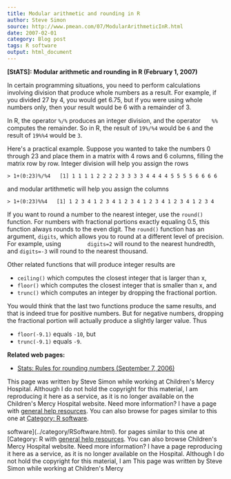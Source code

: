 ```yaml
---
title: Modular arithmetic and rounding in R
author: Steve Simon
source: http://www.pmean.com/07/ModularArithmeticInR.html
date: 2007-02-01
category: Blog post
tags: R software
output: html_document
---
```

**[StATS]:** **Modular arithmetic and rounding in R
(February 1, 2007)**

In certain programming situations, you need to perform calculations
involving division that produce whole numbers as a result. For example,
if you divided 27 by 4, you would get 6.75, but if you were using whole
numbers only, then your result would be 6 with a remainder of 3.

In R, the operator `%/%` produces an integer division, and the operator
`   %%` computes the remainder. So in R, the result of `19%/%4` would be
`6` and the result of `19%%4` would be `3`.

Here\'s a practical example. Suppose you wanted to take the numbers 0
through 23 and place them in a matrix with 4 rows and 6 columns, filling
the matrix row by row. Integer division will help you assign the rows

`> 1+(0:23)%/%4   [1] 1 1 1 1 2 2 2 2 3 3 3 3 4 4 4 4 5 5 5 5 6 6 6 6`

and modular artithmetic will help you assign the columns

`> 1+(0:23)%%4   [1] 1 2 3 4 1 2 3 4 1 2 3 4 1 2 3 4 1 2 3 4 1 2 3 4`

If you want to round a number to the nearest integer, use the `round()`
function. For numbers with fractional portions exactly equaling 0.5,
this function always rounds to the even digit. The `round()` function
has an argument, `digits`, which allows you to round at a different
level of precision. For example, using `        digits=2` will round to
the nearest hundredth, and `digits=-3` will round to the nearest
thousand.

Other related functions that will produce integer results are

-   `ceiling()` which computes the closest integer that is larger than
    x,
-   `floor()` which computes the closest integer that is smaller than x,
    and
-   `trunc()` which computes an integer by dropping the fractional
    portion.

You would think that the last two functions produce the same results,
and that is indeed true for positive numbers. But for negative numbers,
dropping the fractional portion will actually produce a slightly larger
value. Thus

-   `floor(-9.1)` equals `-10`, but
-   `trunc(-9.1)` equals `-9`.

**Related web pages:**

-   [Stats: Rules for rounding numbers (September
    7, 2006)](http://www.childrensmercy.org/stats/weblog2006/RoundingNumbers.asp)

This page was written by Steve Simon while working at Children\'s Mercy
Hospital. Although I do not hold the copyright for this material, I am
reproducing it here as a service, as it is no longer available on the
Children\'s Mercy Hospital website. Need more information? I have a page
with [general help resources](../GeneralHelp.html). You can also browse
for pages similar to this one at [Category: R
software](../category/RSoftware.html).
<!---More--->
software](../category/RSoftware.html).
for pages similar to this one at [Category: R
with [general help resources](../GeneralHelp.html). You can also browse
Children\'s Mercy Hospital website. Need more information? I have a page
reproducing it here as a service, as it is no longer available on the
Hospital. Although I do not hold the copyright for this material, I am
This page was written by Steve Simon while working at Children\'s Mercy

<!---Do not use
**[StATS]:** **Modular arithmetic and rounding in R
This page was written by Steve Simon while working at Children\'s Mercy
Hospital. Although I do not hold the copyright for this material, I am
reproducing it here as a service, as it is no longer available on the
Children\'s Mercy Hospital website. Need more information? I have a page
with [general help resources](../GeneralHelp.html). You can also browse
for pages similar to this one at [Category: R
software](../category/RSoftware.html).
--->


